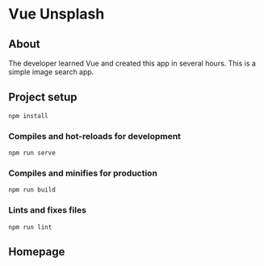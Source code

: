 # Vue Unsplash

## About

The developer learned Vue and created this app in several hours. This is a simple image search app.

## Project setup
```
npm install
```

### Compiles and hot-reloads for development
```
npm run serve
```

### Compiles and minifies for production
```
npm run build
```

### Lints and fixes files
```
npm run lint
```

## Homepage

